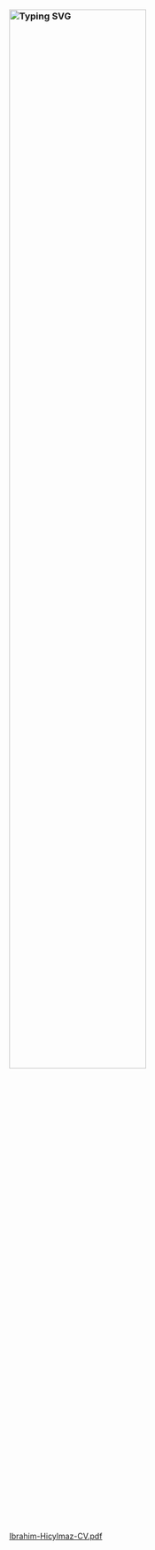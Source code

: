 ### <img width="70%" src="https://readme-typing-svg.herokuapp.com/?font=Fira+Code&pause=1000&color=FF0000&width=435&lines=Hi%20I%20am%20Ibrahim!;Department+of+Computer+Engineering" alt="Typing SVG" />

[Ibrahim-Hicylmaz-CV.pdf](https://github.com/IbrahimHicyilmaz/IbrahimHicyilmaz/files/14103714/Ibrahim-Hicylmaz-CV.pdf)
